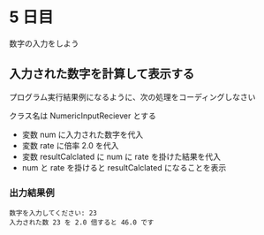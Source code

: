 # 5 日目

数字の入力をしよう

## 入力された数字を計算して表示する

プログラム実行結果例になるように、次の処理をコーディングしなさい

クラス名は NumericInputReciever とする

- 変数 num に入力された数字を代入
- 変数 rate に倍率 2.0 を代入
- 変数 resultCalclated に num に rate を掛けた結果を代入
- num と rate を掛けると resultCalclated になることを表示

### 出力結果例

```
数字を入力してください: 23
入力された数 23 を 2.0 倍すると 46.0 です
```
